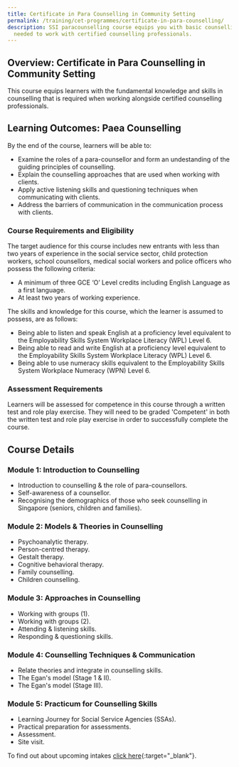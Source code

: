 ```yaml
---
title: Certificate in Para Counselling in Community Setting
permalink: /training/cet-programmes/certificate-in-para-counselling/
description: SSI paracounselling course equips you with basic counselling skills
  needed to work with certified counselling professionals.
---
```

## **Overview: Certificate in Para Counselling in Community Setting**

This course equips learners with the fundamental knowledge and skills in counselling that is required when working alongside certified counselling professionals.

## **Learning Outcomes: Paea Counselling**

By the end of the course, learners will be able to:

-   Examine the roles of a para-counsellor and form an undestanding of the guiding principles of counselling.
-   Explain the counselling approaches that are used when working with clients.
-   Apply active listening skills and questioning techniques when communicating with clients.
-   Address the barriers of communication in the communication process with clients.

### **Course Requirements and Eligibility**

The target audience for this course includes new entrants with less than two years of experience in the social service sector, child protection workers, school counsellors, medical social workers and police officers who possess the following criteria:

-   A minimum of three GCE ‘O’ Level credits including English Language as a first language.
-   At least two years of working experience.

The skills and knowledge for this course, which the learner is assumed to possess, are as follows:

-   Being able to listen and speak English at a proficiency level equivalent to the Employability Skills System Workplace Literacy (WPL) Level 6.
-   Being able to read and write English at a proficiency level equivalent to the Employability Skills System Workplace Literacy (WPL) Level 6.
-   Being able to use numeracy skills equivalent to the Employability Skills System Workplace Numeracy (WPN) Level 6.

### **Assessment Requirements**

Learners will be assessed for competence in this course through a written test and role play exercise. They will need to be graded 'Competent' in both the written test and role play exercise in order to successfully complete the course.

## **Course Details**

### **Module 1: Introduction to Counselling**

-   Introduction to counselling & the role of para-counsellors.
-   Self-awareness of a counsellor.
-   Recognising the demographics of those who seek counselling in Singapore (seniors, children and families).

### **Module 2: Models & Theories in Counselling**

-   Psychoanalytic therapy.
-   Person-centred therapy.
-   Gestalt therapy.
-   Cognitive behavioral therapy.
-   Family counselling.
-   Children counselling.

### **Module 3: Approaches in Counselling**

-   Working with groups (1).
-   Working with groups (2).
-   Attending & listening skills.
-   Responding & questioning skills.

### **Module 4: Counselling Techniques & Communication**

-   Relate theories and integrate in counselling skills.
-   The Egan's model (Stage 1 & II).
-   The Egan's model (Stage III).

### **Module 5: Practicum for Counselling Skills**

-   Learning Journey for Social Service Agencies (SSAs).
-   Practical preparation for assessments.
-   Assessment.
-   Site visit.

To find out about upcoming intakes  [click here](https://iltms.ssi.gov.sg/registration/#/Course?coursecode=SCET102){:target="_blank"}.